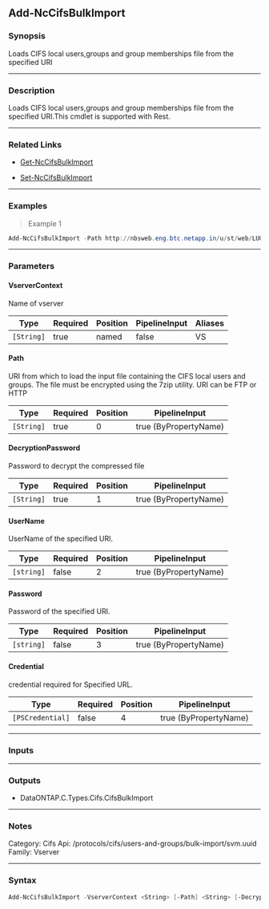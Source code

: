 Add-NcCifsBulkImport
--------------------

### Synopsis
Loads CIFS local users,groups and group memberships file from the specified URI

---

### Description

Loads CIFS local users,groups and group memberships file from the specified URI.This cmdlet is supported with Rest.

---

### Related Links
* [Get-NcCifsBulkImport](Get-NcCifsBulkImport)

* [Set-NcCifsBulkImport](Set-NcCifsBulkImport)

---

### Examples
> Example 1

```PowerShell
Add-NcCifsBulkImport -Path http://nbsweb.eng.btc.netapp.in/u/st/web/LUG_Import/Vserver1/user5.7z  -DecryptionPassword netapp -VserverContext vs0
```

---

### Parameters
#### **VserverContext**
Name of vserver

|Type      |Required|Position|PipelineInput|Aliases|
|----------|--------|--------|-------------|-------|
|`[String]`|true    |named   |false        |VS     |

#### **Path**
URI from which to load the input file containing the CIFS local users and groups. The file must be encrypted using the 7zip utility. URI can be FTP or HTTP

|Type      |Required|Position|PipelineInput        |
|----------|--------|--------|---------------------|
|`[String]`|true    |0       |true (ByPropertyName)|

#### **DecryptionPassword**
Password to decrypt the compressed file

|Type      |Required|Position|PipelineInput        |
|----------|--------|--------|---------------------|
|`[String]`|true    |1       |true (ByPropertyName)|

#### **UserName**
UserName of the specified URI.

|Type      |Required|Position|PipelineInput        |
|----------|--------|--------|---------------------|
|`[string]`|false   |2       |true (ByPropertyName)|

#### **Password**
Password of the specified URI.

|Type      |Required|Position|PipelineInput        |
|----------|--------|--------|---------------------|
|`[string]`|false   |3       |true (ByPropertyName)|

#### **Credential**
credential required for Specified URL.

|Type            |Required|Position|PipelineInput        |
|----------------|--------|--------|---------------------|
|`[PSCredential]`|false   |4       |true (ByPropertyName)|

---

### Inputs

---

### Outputs
* DataONTAP.C.Types.Cifs.CifsBulkImport

---

### Notes
Category: Cifs
Api: /protocols/cifs/users-and-groups/bulk-import/svm.uuid
Family: Vserver

---

### Syntax
```PowerShell
Add-NcCifsBulkImport -VserverContext <String> [-Path] <String> [-DecryptionPassword] <String> [<CommonParameters>]
```
